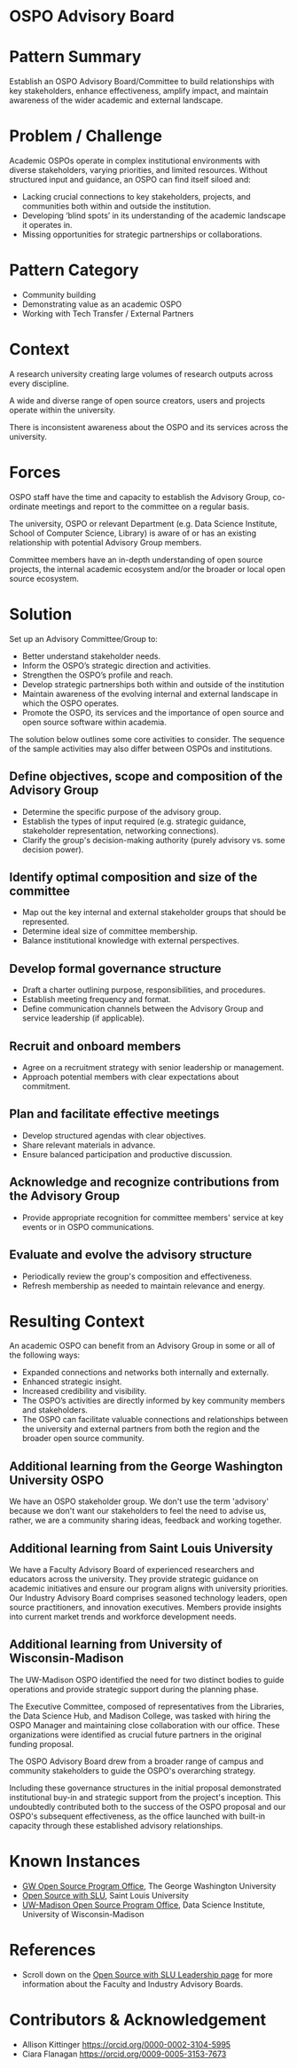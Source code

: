 # OSPO Advisory Board

# Pattern Summary

Establish an OSPO Advisory Board/Committee to build relationships with key stakeholders, enhance effectiveness, amplify impact, and maintain awareness of the wider academic and external landscape.

# Problem / Challenge

Academic OSPOs operate in complex institutional environments with diverse stakeholders, varying priorities, and limited resources. Without structured input and guidance, an OSPO can find itself siloed and:

- Lacking crucial connections to key stakeholders, projects, and communities both within and outside the institution.
- Developing ‘blind spots’ in its understanding of the academic landscape it operates in.
- Missing opportunities for strategic partnerships or collaborations.

# Pattern Category

- Community building
- Demonstrating value as an academic OSPO
- Working with Tech Transfer / External Partners  

# Context

A research university creating large volumes of research outputs across every discipline.

A wide and diverse range of open source creators, users and projects operate within the university.

There is inconsistent awareness about the OSPO and its services across the university.

# Forces

OSPO staff have the time and capacity to establish the Advisory Group, co-ordinate meetings and report to the committee on a regular basis.

The university, OSPO or relevant Department (e.g. Data Science Institute, School of Computer Science, Library) is aware of or has an existing relationship with potential Advisory Group members.

Committee members have an in-depth understanding of open source projects, the internal academic ecosystem and/or the broader or local open source ecosystem.

# Solution

Set up an Advisory Committee/Group to:

- Better understand stakeholder needs.
- Inform the OSPO’s strategic direction and activities.
- Strengthen the OSPO’s profile and reach. 
- Develop strategic partnerships both within and outside of the institution
- Maintain awareness of the evolving internal and external landscape in which the OSPO operates.
- Promote the OSPO, its services and the importance of open source and open source software within academia.

The solution below outlines some core activities to consider. The sequence of the sample activities may also differ between OSPOs and institutions.

## Define objectives, scope and composition of the Advisory Group

- Determine the specific purpose of the advisory group.
- Establish the types of input required (e.g. strategic guidance, stakeholder representation, networking connections).
- Clarify the group's decision-making authority (purely advisory vs. some decision power).

## Identify optimal composition and size of the committee
- Map out the key internal and external stakeholder groups that should be represented.
- Determine ideal size of committee membership.
- Balance institutional knowledge with external perspectives.

## Develop formal governance structure
- Draft a charter outlining purpose, responsibilities, and procedures.
- Establish meeting frequency and format.
- Define communication channels between the Advisory Group and service leadership (if applicable).

## Recruit and onboard members
- Agree on a recruitment strategy with senior leadership or management.
- Approach potential members with clear expectations about commitment.

## Plan and facilitate effective meetings
- Develop structured agendas with clear objectives.
- Share relevant materials in advance.
- Ensure balanced participation and productive discussion.

## Acknowledge and recognize contributions from the Advisory Group
- Provide appropriate recognition for committee members' service at key events or in OSPO communications.

## Evaluate and evolve the advisory structure
- Periodically review the group's composition and effectiveness.
- Refresh membership as needed to maintain relevance and energy.

# Resulting Context

An academic OSPO can benefit from an Advisory Group in some or all of the following ways:

- Expanded connections and networks both internally and externally.
- Enhanced strategic insight.
- Increased credibility and visibility.
- The OSPO’s activities are directly informed by key community members and stakeholders.
- The OSPO can facilitate valuable connections and relationships between the university and external partners from both the region and the broader open source community.

## Additional learning from the George Washington University OSPO
We have an OSPO stakeholder group. We don't use the term 'advisory' because we don't want our stakeholders to feel the need to advise us, rather, we are a community sharing ideas, feedback and working together.

## Additional learning from Saint Louis University
We have a Faculty Advisory Board of experienced researchers and educators across the university. They provide strategic guidance on academic initiatives and ensure our program aligns with university priorities. Our Industry Advisory Board comprises seasoned technology leaders, open source practitioners, and innovation executives. Members provide insights into current market trends and workforce development needs.

## Additional learning from University of Wisconsin-Madison
The UW-Madison OSPO identified the need for two distinct bodies to guide operations and provide strategic support during the planning phase. 

The Executive Committee, composed of representatives from the Libraries, the Data Science Hub, and Madison College, was tasked with hiring the OSPO Manager and maintaining close collaboration with our office. These organizations were identified as crucial future partners in the original funding proposal. 

The OSPO Advisory Board drew from a broader range of campus and community stakeholders to guide the OSPO's overarching strategy.

Including these governance structures in the initial proposal demonstrated institutional buy-in and strategic support from the project's inception. This undoubtedly contributed both to the success of the OSPO proposal and our OSPO's subsequent effectiveness, as the office launched with built-in capacity through these established advisory relationships.

# Known Instances
* [GW Open Source Program Office](https://ospo.gwu.edu/), The George Washington University
* [Open Source with SLU](https://oss-slu.github.io/), Saint Louis University
* [UW-Madison Open Source Program Office](https://ospo.wisc.edu/), Data Science Institute, University of Wisconsin-Madison

# References
* Scroll down on the [Open Source with SLU Leadership page](https://oss-slu.github.io/people/leadership) for more information about the Faculty and Industry Advisory Boards.

# Contributors & Acknowledgement

- Allison Kittinger https://orcid.org/0000-0002-3104-5995
- Ciara Flanagan https://orcid.org/0009-0005-3153-7673
